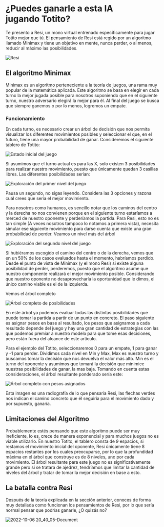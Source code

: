 
# ¿Puedes ganarle a esta IA jugando Totito?
Te presento a Resi, un mono virtual entrenado específicamente para jugar Totito mejor que tú. El pensamiento de Resi está regido por un algoritmo llamado Minimax y tiene un objetivo en mente, nunca perder, o al menos, reducir al máximo las posibilidades.

![Resi](https://user-images.githubusercontent.com/34200816/194456537-83a72629-192e-4ec3-8503-5e3a3332cf20.png)

## El algoritmo Minimax 
Minimax es un algoritmo perteneciente a la teoría de juegos, una rama muy popular de la matemática aplicada. Este algoritmo se basa en elegir en cada turno la mejor jugada posible para nosotros suponiendo que en el siguiente turno, nuestro adversario elegirá la mejor para él. Al final del juego se busca que siempre ganemos o por lo menos, logremos un empate.

### Funcionamiento 
En cada turno, es necesario crear un árbol de decisión que nos permita visualizar los diferentes movimientos posibles y seleccionar el que, en el futuro, tiene una mayor probabilidad de ganar. Consideremos el siguiente tablero de Totito:

![Estado inicial del juego](https://user-images.githubusercontent.com/34200816/194456543-f18c254d-f68c-4886-b688-5b97f5381b42.png)

Si asumimos que el turno actual es para las X, solo existen 3 posibilidades para realizar nuestro movimiento, puesto que únicamente quedan 3 casillas libres. Las diferentes posibilidades serían:

![Exploración del primer nivel del juego](https://user-images.githubusercontent.com/34200816/194456547-ae43b4ca-ad5c-4613-9a92-3822e2aaef16.png)

Pausa un segundo, no sigas leyendo. Considera las 3 opciones y razona cuál crees que sería el mejor movimiento.

Para nosotros como humanos, es sencillo notar que los caminos del centro y la derecha no nos convienen porque en el siguiente turno estaríamos a merced de nuestro oponente y perderíamos la partida. Para Resi, esto no es tan simple (A veces nosotros tampoco lo notamos a primera vista), necesita simular ese siguiente movimiento para darse cuenta que existe una gran probabilidad de perder. Veamos un nivel más del árbol

![Exploración del segundo nivel del juego](https://user-images.githubusercontent.com/34200816/194456548-cd723c24-6913-492e-ba1a-11a20fde09a3.png)

Si hubiéramos escogido el camino del centro o de la derecha, vemos que en un 50% de los casos evaluados hasta el momento, habríamos perdido. Desde el punto de vista de Minimax (y el mono Resi) si existe alguna posibilidad de perder, perderemos, puesto que el algoritmo asume que nuestro componente realizará el mejor movimiento posible. Considerando que nuestro oponente no desaprovecharía la oportunidad que le dimos, el único camino viable es el de la izquierda.

Vemos el árbol completo

![Árbol completo de posibilidades](https://user-images.githubusercontent.com/34200816/194456553-76be6b60-04b0-4794-9684-b79fe0f01da4.png)

En este árbol ya podemos evaluar todas las distintas posibilidades que puede tomar la partida a partir de un punto en concreto. El paso siguiente es asignar pesos en base al resultado, los pesos que asignamos a cada resultado depende del juego y hay una gran cantidad de estrategias con las que podemos premiar a nuestro modelo para que tome esas decisiones, pero están fuera del alcance de este artículo. 

Para el ejemplo del Totito, seleccionaremos 0 para un empate, 1 para ganar y -1 para perder. Dividimos cada nivel en Min y Max, Max es nuestro turno y buscamos tomar la decisión que nos devuelva el valor más alto. Min es el turno del oponente y asumimos que tomará la decisión que minimice nuestras posibilidades de ganar, la mas baja. Tomando en cuenta estas consideraciones, el árbol resultante ponderado sería este:

![Árbol completo con pesos asignados](https://user-images.githubusercontent.com/34200816/194456556-71ec7b46-d0f1-400d-bf21-25f5167bf334.png)

Esta imagen es una radiografía de lo que pensaría Resi, las flechas verdes nos indican el camino concreto que él seguiría para el movimiento dado y por supuesto, ganaría.

##  Limitaciones del Algoritmo 
Probablemente estés pensando que este algoritmo puede ser muy ineficiente, lo es, crece de manera exponencial y para muchos juegos no es viable utilizarlo. En nuestro Totito, el tablero consta de 9 espacios, si restamos el movimiento inicial del oponente, Resi únicamente tiene 8 espacios restantes por los cuales preocuparse, por lo que la profundidad máxima en el árbol que construye es de 8 niveles, uno por cada movimiento. El árbol resultante para este juego no es significativamente grande pero si se tratara de ajedrez, tendríamos que limitar la cantidad de niveles del árbol y tratar de tomar la mejor decisión en base a esto.

## La batalla contra Resi
Después de la teoría explicada en la sección anterior, conoces de forma muy detallada como funcionan los pensamientos de Resi, por lo que sería normal pensar que podrías ganarle, ¿O quizás no?

![2022-10-06 20_40_05-Document](https://user-images.githubusercontent.com/34200816/194456611-68a3480f-04f4-4470-82b5-d32bd7503901.png)